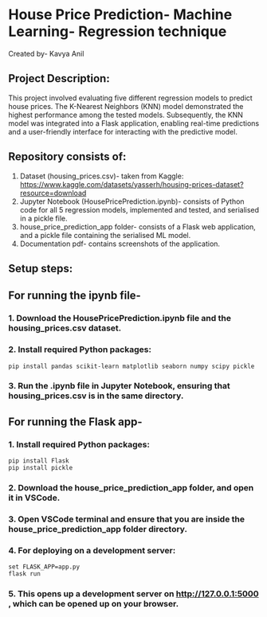 # House Price Prediction- Machine Learning- Regression technique
Created by- Kavya Anil
## Project Description:
This project involved evaluating five different regression models to predict house prices. The K-Nearest Neighbors (KNN) model demonstrated the highest performance among the tested models. Subsequently, the KNN model was integrated into a Flask application, enabling real-time predictions and a user-friendly interface for interacting with the predictive model.

## Repository consists of:
1. Dataset (housing_prices.csv)- taken from Kaggle: https://www.kaggle.com/datasets/yasserh/housing-prices-dataset?resource=download
2. Jupyter Notebook (HousePricePrediction.ipynb)- consists of Python code for all 5 regression models, implemented and tested, and serialised in a pickle file.
3. house_price_prediction_app folder- consists of a Flask web application, and a pickle file containing the serialised ML model.
4. Documentation pdf- contains screenshots of the application.

## Setup steps:

## For running the ipynb file-
### 1. Download the HousePricePrediction.ipynb file and the housing_prices.csv dataset.
### 2. Install required Python packages:
    pip install pandas scikit-learn matplotlib seaborn numpy scipy pickle
### 3. Run the .ipynb file in Jupyter Notebook, ensuring that housing_prices.csv is in the same directory.

## For running the Flask app-
### 1. Install required Python packages:
    pip install Flask
    pip install pickle
### 2. Download the house_price_prediction_app folder, and open it in VSCode.
### 3. Open VSCode terminal and ensure that you are inside the house_price_prediction_app folder directory.
### 4. For deploying on a development server:
    set FLASK_APP=app.py
    flask run
### 5. This opens up a development server on http://127.0.0.1:5000 , which can be opened up on your browser.

